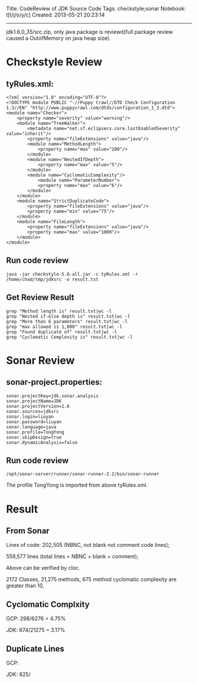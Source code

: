 Title: CodeReview of JDK Source Code
Tags: checkstyle;sonar
Notebook: t[t/j/o/y/c]
Created: 2013-05-21 20:23:14

------

jdk1.6.0_35/src.zip, only java package is reviewd(full package review caused a OutofMemory on java heap size).

# Checkstyle Review

## tyRules.xml:

    <?xml version="1.0" encoding="UTF-8"?> 
    <!DOCTYPE module PUBLIC "-//Puppy Crawl//DTD Check Configuration 1.3//EN" "http://www.puppycrawl.com/dtds/configuration_1_3.dtd"> 
    <module name="Checker"> 
        <property name="severity" value="warning"/> 
        <module name="TreeWalker"> 
            <metadata name="net.sf.eclipsecs.core.lastEnabledSeverity" value="inherit"/> 
            <property name="fileExtensions" value="java"/> 
            <module name="MethodLength"> 
                <property name="max" value="200"/> 
            </module> 
            <module name="NestedIfDepth"> 
                <property name="max" value="5"/> 
            </module> 
            <module name="CyclomaticComplexity"/> 
                <module name="ParameterNumber"> 
                <property name="max" value="6"/> 
            </module> 
        </module> 
        <module name="StrictDuplicateCode"> 
            <property name="fileExtensions" value="java"/> 
            <property name="min" value="75"/> 
        </module> 
        <module name="FileLength"> 
            <property name="fileExtensions" value="java"/> 
            <property name="max" value="1000"/> 
        </module> 
    </module> 

## Run code review

    java -jar checkstyle-5.6-all.jar -c tyRules.xml -r /home/chad/tmp/jdksrc -o result.txt

## Get Review Result

    grep "Method length is" result.txt|wc -l
    grep "Nested if-else depth is" result.txt|wc -l
    grep "More than 6 parameters" result.txt|wc -l
    grep "max allowed is 1,000" result.txt|wc -l
    grep "Found duplicate of" result.txt|wc -l
    grep "Cyclomatic Complexity is" result.txt|wc -l

# Sonar Review

## sonar-project.properties:

    sonar.projectKey=jdk.sonar.analysis 
    sonar.projectName=JDK 
    sonar.projectVersion=1.6 
    sonar.sources=jdksrc 
    sonar.login=liuyan 
    sonar.password=liuyan 
    sonar.language=java 
    sonar.profile=TongYong 
    sonar.skipDesign=true 
    sonar.dynamicAnalysis=false 

## Run code review

    /opt/sonar-server/runner/sonar-runner-2.2/bin/sonar-runner

The profile TongYong is imported from above tyRules.xml.

# Result

## From Sonar

Lines of code: 202,505 (NBNC, not blank not comment code lines);

559,577 lines (total lines = NBNC + blank + comment);

Above can be verified by cloc.

2172 Classes, 21,275 methods, 675 method cyclomatic complexity are greater than 10, 

## Cyclomatic Complxity

GCP: 298/6276 = 4.75%

JDK: 674/21275 = 3.17%

## Duplicate Lines

GCP: 

JDK: 825/
